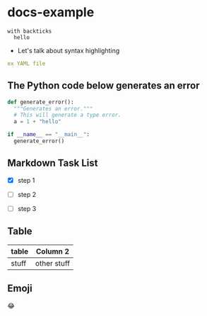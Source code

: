 # docs-example


```
with backticks
  hello
```

- Let's talk about syntax highlighting

```yaml
ex YAML file

```


## The Python code below generates an error
```python
def generate_error():
  """Generates an error."""
  # This will generate a type error.
  a = 1 + "hello"

if __name__ == "__main__":
  generate_error()
```

## Markdown Task List
- [X] step 1
- [ ] step 2
- [ ] step 3


## Table
|table|Column 2|
|---|---|
|stuff| other stuff|

## Emoji
😂
    
